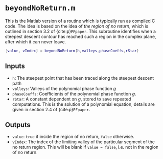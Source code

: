 # `beyondNoReturn.m`

This is the Matlab version of a routine which is typically run as compiled C code. The idea is based on the idea of *the region of no return*, which is outlined in section 3.2 of {cite:p}`PFpaper`. This subroutine identifies when a steepest descent contour has reached such a region in the complex plane, after which it can never leave.

```matlab
[value, vIndex] = beyondNoReturn(h,valleys,phaseCoeffs,rStar)
```

## Inputs
* `h`: The steepest point that has been traced along the steepest descent path
* `valleys`: Valleys of the polynomial phase function $g$
* `phaseCoeffs`: Coefficients of the polynomial phase function $g$.
* `rStar`: A constant dependent on $g$, stored to save repeated computations. This is the solution of a polynomial equation, details are given in section 2.4 of {cite:p}`PFpaper`.

## Outputs

* `value`: `true` if inside the region of no return, `false` otherwise.
* `vIndex`: The index of the limiting valley of the particular segment of the no return region.
 This will be blank if `value = false`, i.e. not in the region of no return.
